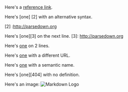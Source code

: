 Here's a [reference link][1].

[1]: http://parsedown.org

Here's [one] [2] with an alternative syntax.

[2] :http://parsedown.org

Here's [one][3] on the next line.
[3]: http://parsedown.org

Here's [one][4] on 2 lines.

[4]:
http://parsedown.org

Here's [one][5] with a different URL.

[5]: http://parsedown.org/tests/

Here's [one][the website] with a semantic name.

[the website]: http://parsedown.org

Here's [one][404] with no definition.

Here's an image: ![Markdown Logo][image]

[image]: https://raw.github.com/dcurtis/markdown-mark/master/png/32x20-solid.png